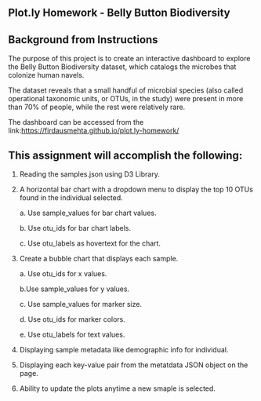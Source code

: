 ## Plot.ly Homework - Belly Button Biodiversity

## Background from Instructions
The purpose of this project is to create an interactive dashboard to explore the Belly Button Biodiversity dataset, which catalogs the microbes that colonize human navels.

The dataset reveals that a small handful of microbial species (also called operational taxonomic units, or OTUs, in the study) were present in more than 70% of people, while the rest were relatively rare.

The dashboard can be accessed from the link:https://firdausmehta.github.io/plot.ly-homework/

## This assignment will accomplish the following:
1. Reading the samples.json using D3 Library.
2. A horizontal bar chart with a dropdown menu to display the top 10 OTUs found in the individual selected.

    a. Use sample_values for bar chart values.

    b. Use otu_ids for bar chart labels.

    c. Use otu_labels as hovertext for the chart.

3. Create a bubble chart that displays each sample.

    a. Use otu_ids for x values.

    b.Use sample_values for y values.

    c. Use sample_values for marker size.

    d. Use otu_ids for marker colors.

    e. Use otu_labels for text values.

4. Displaying sample metadata like demographic info for individual.
5. Displaying each key-value pair from the metatdata JSON object on the page.
6. Ability to update the plots anytime a new smaple is selected.

